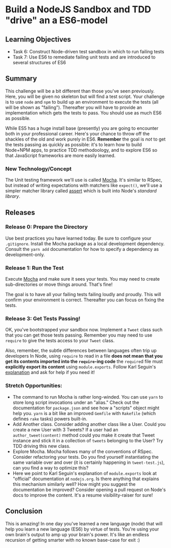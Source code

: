 # Build a NodeJS Sandbox and TDD "drive" an a ES6-model

## Learning Objectives

* Task 6: Construct Node-driven test sandbox in which to run failing tests
* Task 7: Use ES6 to remediate failing unit tests and are introduced to several structures of ES6

## Summary

This challenge will be a bit different than those you've seen previously. Here,
you will be given no skeleton but will find a test script. Your challenge is to
use `node` and `npm` to build up an environment to execute the tests (all will
be shown as "failing"). Thereafter you will have to provide an implementation
which gets the tests to pass. You should use as much ES6 as possible.

While ES5 has a huge install base (presently) you are going to encounter both
in your professional career. Here's your chance to throw off the shackles of
the old and work purely in ES6. **Remember** the goal is *not* to get the tests
passing as quickly as possible: it's to learn how to build Node+NPM apps, to 
practice TDD methodoology, and to explore ES6 so that JavaScript frameworks 
are more easily learned.

### New Technology/Concept

The Unit testing framework we'll use is called [Mocha][]. It's similar to
RSpec, but instead of writing expectations with matchers like `expect()`, we'll
use a simpler matcher library called [assert][] which is built into Node's
_standard library_.

## Releases

### Release 0: Prepare the Directory

Use best practices you have learned today. Be sure to configure your
`.gitignore`.  Install the Mocha package as a local development dependency.
Consult the `yarn add` documentation for how to specify a dependency as
development-only.

### Release 1: Run the Test

Execute [Mocha][mocha] and make sure it sees your tests. You may need to create
sub-directories or move things around. That's fine!

The goal is to have all your failing tests failing loudly and proudly. This
will confirm your environment is correct. Thereafter you can focus on fixing
the tests.

### Release 3: Get Tests Passing!

OK, you've bootstrapped your sandbox now. Implement a `Tweet` class such that
you can get those tests passing. Remember you may need to use `require` to give
the tests access to your `Tweet` class.

Also, remember, the subtle differences between languages often trip up developers
In Node, using `require` to read in a file **does not mean that you get its contents
imported into the `require`-ing code** the `require`d file must **explicitly
export its content** using `module.exports`. Follow Karl Seguin's [explanation][medoc]
and ask for help if you need it!

### Stretch Opportunities:

* The command to run Mocha is rather long-winded. You can use `yarn` to store
  long script invocations under an "alias." Check out the documentation for
  `package.json` and see how a "scripts" object might help you. `yarn` is a
  bit like an improved `Gemfile` with `Rakefile` (which defines `rake` tasks)
  powers built-in.
* Add Another class.  Consider adding another class like a User. Could you
  create a new User with 3 Tweets? If a user had an `author_tweet(content)`
  method could you make it create that Tweet instance and stick it in a
  collection of `tweets` belonging to the User? Try TDD driving this new class.
* Explore Mocha. Mocha follows many of the conventions of RSpec. Consider
  refactoring your tests. Do you find yourself instantiating the same variable
  over and over (it is certainly happening in `tweet-test.js`), can you find a
  way to optimize this?
* Here we point to Karl Seguin's explanation of `module.exports` look at "official"
  documentation at `nodejs.org`. Is there anything that explains this mechanism
  similarly well? How might you suggest the documentation be improved? Consider
  opening a pull request on Node's docs to improve the content. It's a resume
  visibility-raiser for sure!
  
## Conclusion

This is amazing! In one day you've learned a new language (node) that will help
you learn a new language (ES6) by virtue of tests. You're using your own
brain's output to amp up your brain's power. It's like an endless recursion of
getting smarter with no known base-case for exit :)

[Mocha]: https://mochajs.org
[mocha]: https://mochajs.org
[assert]: https://nodejs.org/api/assert.html
[gitignore]: https://git-scm.com/docs/gitignore
[medoc]: http://openmymind.net/2012/2/3/Node-Require-and-Exports/
